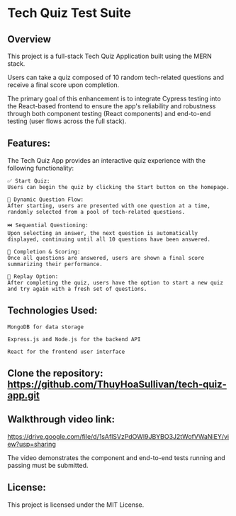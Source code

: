 # Tech Quiz Test Suite

## Overview
This project is a full-stack Tech Quiz Application built using the MERN stack.

Users can take a quiz composed of 10 random tech-related questions and receive a final score upon completion.

The primary goal of this enhancement is to integrate Cypress testing into the React-based frontend to ensure the app's reliability and robustness through both component testing (React components) and end-to-end testing (user flows across the full stack).

## Features:

The Tech Quiz App provides an interactive quiz experience with the following functionality:

    ✅ Start Quiz:
    Users can begin the quiz by clicking the Start button on the homepage.

    🧠 Dynamic Question Flow:
    After starting, users are presented with one question at a time, randomly selected from a pool of tech-related questions.

    ⏭️ Sequential Questioning:
    Upon selecting an answer, the next question is automatically displayed, continuing until all 10 questions have been answered.

    🏁 Completion & Scoring:
    Once all questions are answered, users are shown a final score summarizing their performance.

    🔁 Replay Option:
    After completing the quiz, users have the option to start a new quiz and try again with a fresh set of questions.

## Technologies Used:

    MongoDB for data storage

    Express.js and Node.js for the backend API

    React for the frontend user interface


## Clone the repository: https://github.com/ThuyHoaSullivan/tech-quiz-app.git 

## Walkthrough video link: 

https://drive.google.com/file/d/1sAflSVzPdOWl9JBYBO3J2tWofVWaNlEY/view?usp=sharing 

The video demonstrates the component and end-to-end tests running and passing must be submitted.

## License:

This project is licensed under the MIT License.
